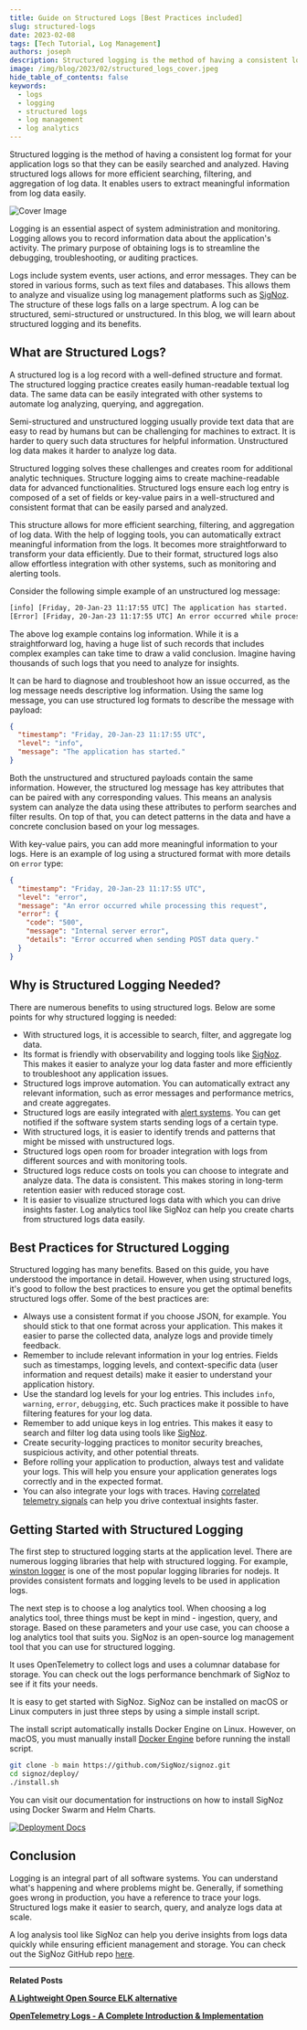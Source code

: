 ```yaml
---
title: Guide on Structured Logs [Best Practices included]
slug: structured-logs
date: 2023-02-08
tags: [Tech Tutorial, Log Management]
authors: joseph
description: Structured logging is the method of having a consistent log format for your application logs so that they can be easily searched and analyzed. The primary purpose of obtaining structured logs is to streamline the debugging, troubleshooting...
image: /img/blog/2023/02/structured_logs_cover.jpeg
hide_table_of_contents: false
keywords:
  - logs
  - logging
  - structured logs
  - log management
  - log analytics
---
```


<head>
  <link rel="canonical" href="https://signoz.io/blog/structured-logs/"/>
</head>

Structured logging is the method of having a consistent log format for your application logs so that they can be easily searched and analyzed. Having structured logs allows for more efficient searching, filtering, and aggregation of log data. It enables users to extract meaningful information from log data easily.

<!--truncate-->

![Cover Image](/img/blog/2023/02/structured_logs_cover.webp)


Logging is an essential aspect of system administration and monitoring. Logging allows you to record information data about the application's activity. The primary purpose of obtaining logs is to streamline the debugging, troubleshooting, or auditing practices. 

Logs include system events, user actions, and error messages. They can be stored in various forms, such as text files and databases. This allows them to analyze and visualize using log management platforms such as [SigNoz](https://signoz.io/docs/userguide/logs/). The structure of these logs falls on a large spectrum. A log can be structured, semi-structured or unstructured. In this blog, we will learn about structured logging and its benefits.

## What are Structured Logs?

A structured log is a log record with a well-defined structure and format. The structured logging practice creates easily human-readable textual log data. The same data can be easily integrated with other systems to automate log analyzing, querying, and aggregation.

Semi-structured and unstructured logging usually provide text data that are easy to read by humans but can be challenging for machines to extract. It is harder to query such data structures for helpful information. Unstructured log data makes it harder to analyze log data.

Structured logging solves these challenges and creates room for additional analytic techniques. Structure logging aims to create machine-readable data for advanced functionalities. Structured logs ensure each log entry is composed of a set of fields or key-value pairs in a well-structured and consistent format that can be easily parsed and analyzed.

This structure allows for more efficient searching, filtering, and aggregation of log data. With the help of logging tools, you can automatically extract meaningful information from the logs. It becomes more straightforward to transform your data efficiently. Due to their format, structured logs also allow effortless integration with other systems, such as monitoring and alerting tools.

Consider the following simple example of an unstructured log message:

```bash
[info] [Friday, 20-Jan-23 11:17:55 UTC] The application has started.
[Error] [Friday, 20-Jan-23 11:17:55 UTC] An error occurred while processing this request.
```

The above log example contains log information. While it is a straightforward log, having a huge list of such records that includes complex examples can take time to draw a valid conclusion. Imagine having thousands of such logs that you need to analyze for insights.

It can be hard to diagnose and troubleshoot how an issue occurred, as the log message needs descriptive log information. Using the same log message, you can use structured log formats to describe the message with payload:

```json
{
  "timestamp": "Friday, 20-Jan-23 11:17:55 UTC",
  "level": "info",
  "message": "The application has started."
}
```

Both the unstructured and structured payloads contain the same information. However, the structured log message has key attributes that can be paired with any corresponding values. This means an analysis system can analyze the data using these attributes to perform searches and filter results. On top of that, you can detect patterns in the data and have a concrete conclusion based on your log messages.

With key-value pairs, you can add more meaningful information to your logs. Here is an example of log using a structured format with more details on `error` type:

```json
{
  "timestamp": "Friday, 20-Jan-23 11:17:55 UTC",
  "level": "error",
  "message": "An error occurred while processing this request",
  "error": {
    "code": "500",
    "message": "Internal server error",
    "details": "Error occurred when sending POST data query."
  }
}
```

## Why is Structured Logging Needed?

There are numerous benefits to using structured logs. Below are some points for why structured logging is needed:

- With structured logs, it is accessible to search, filter, and aggregate log data.
- Its format is friendly with observability and logging tools like [SigNoz](https://signoz.io/docs/userguide/logs/). This makes it easier to analyze your log data faster and more efficiently to troubleshoot any application issues.
- Structured logs improve automation. You can automatically extract any relevant information, such as error messages and performance metrics, and create aggregates.
- Structured logs are easily integrated with [alert systems](https://signoz.io/docs/userguide/alerts-management/). You can get notified if the software system starts sending logs of a certain type.
- With structured logs, it is easier to identify trends and patterns that might be missed with unstructured logs.
- Structured logs open room for broader integration with logs from different sources and with monitoring tools.
- Structured logs reduce costs on tools you can choose to integrate and analyze data. The data is consistent. This makes storing in long-term retention easier with reduced storage cost.
- It is easier to visualize structured logs data with which you can drive insights faster. Log analytics tool like SigNoz can help you create charts from structured logs data easily.

## Best Practices for Structured Logging

Structured logging has many benefits. Based on this guide, you have understood the importance in detail. However, when using structured logs, it's good to follow the best practices to ensure you get the optimal benefits structured logs offer. Some of the best practices are:

- Always use a consistent format if you choose JSON, for example. You should stick to that one format across your application. This makes it easier to parse the collected data, analyze logs and provide timely feedback.
- Remember to include relevant information in your log entries. Fields such as timestamps, logging levels, and context-specific data (user information and request details) make it easier to understand your application history.
- Use the standard log levels for your log entries. This includes `info`, `warning`, `error`, `debugging`, etc. Such practices make it possible to have filtering features for your log data.
- Remember to add unique keys in log entries. This makes it easy to search and filter log data using tools like [SigNoz](https://signoz.io/).
- Create security-logging practices to monitor security breaches, suspicious activity, and other potential threats.
- Before rolling your application to production, always test and validate your logs. This will help you ensure your application generates logs correctly and in the expected format.
- You can also integrate your logs with traces. Having [correlated telemetry signals](https://signoz.io/blog/microservices-logging/#integrating-observability-in-logs) can help you drive contextual insights faster.

## Getting Started with Structured Logging

The first step to structured logging starts at the application level. There are numerous logging libraries that help with structured logging. For example, [winston logger](https://signoz.io/blog/winston-logger/) is one of the most popular logging libraries for nodejs. It provides consistent formats and logging levels to be used in application logs.

The next step is to choose a log analytics tool. When choosing a log analytics tool, three things must be kept in mind - ingestion, query, and storage. Based on these parameters and your use case, you can choose a log analytics tool that suits you. SigNoz is an open-source log management tool that you can use for structured logging. 

It uses OpenTelemetry to collect logs and uses a columnar database for storage. You can check out the logs performance benchmark of SigNoz to see if it fits your needs.

It is easy to get started with SigNoz. SigNoz can be installed on macOS or Linux computers in just three steps by using a simple install script.

The install script automatically installs Docker Engine on Linux. However, on macOS, you must manually install <a href = "https://docs.docker.com/engine/install/" rel="noopener noreferrer nofollow" target="_blank" >Docker Engine</a> before running the install script.

```bash
git clone -b main https://github.com/SigNoz/signoz.git
cd signoz/deploy/
./install.sh
```

You can visit our documentation for instructions on how to install SigNoz using Docker Swarm and Helm Charts.


[![Deployment Docs](/img/blog/common/deploy_docker_documentation.webp)](https://signoz.io/docs/install/docker/?utm_source=blog&utm_medium=structured_logs)

## Conclusion

Logging is an integral part of all software systems. You can understand what's happening and where problems might be. Generally, if something goes wrong in production, you have a reference to trace your logs. Structured logs make it easier to search, query, and analyze logs data at scale.

A log analysis tool like SigNoz can help you derive insights from logs data quickly while ensuring efficient management and storage. You can check out the SigNoz GitHub repo <a href = "https://github.com/SigNoz/signoz" rel="noopener noreferrer nofollow" target="_blank" >here</a>.


---

**Related Posts**

**[A Lightweight Open Source ELK alternative](https://signoz.io/blog/elk-alternative-open-source/)**

**[OpenTelemetry Logs - A Complete Introduction & Implementation](https://signoz.io/blog/opentelemetry-logs/)**